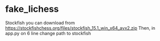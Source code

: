 # fake_lichess


Stockfish you can download from https://stockfishchess.org/files/stockfish_15.1_win_x64_avx2.zip
Then, in app.py on 6 line change path to stockfish
